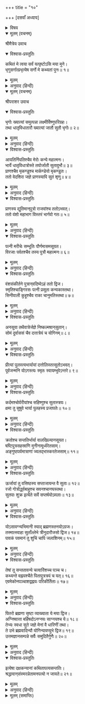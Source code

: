 +++
title = "१०"

+++
[दसवाँ अध्याय]



<details><summary>विषय</summary>

भृगु, अग्नि और अग्निष्वात्तादि पितरोंकी सन्तानका वर्णन
</details>


<details open><summary>मूलम् (वचनम्)</summary>

श्रीमैत्रेय उवाच
</details>

<details open><summary>विश्वास-प्रस्तुतिः</summary>

कथितं मे त्वया सर्वं यत्पृष्टोऽसि मया मुने।  
भृगुसर्गात्प्रभृत्येष सर्गो मे कथ्यतां पुनः॥ १॥
</details>

<details><summary>मूलम्</summary>

कथितं मे त्वया सर्वं यत्पृष्टोऽसि मया मुने।  
भृगुसर्गात्प्रभृत्येष सर्गो मे कथ्यतां पुनः॥ १॥
</details>

<details><summary>अनुवाद (हिन्दी)</summary>

श्रीमैत्रेयजी बोले—हे मुने! मैंने आपसे जो कुछ पूछा था वह सब आपने वर्णन किया; अब भृगुजीकी सन्तानसे लेकर सम्पूर्ण सृष्टिका आप मुझसे फिर वर्णन कीजिये॥ १॥
</details>

<details open><summary>मूलम् (वचनम्)</summary>

श्रीपराशर उवाच
</details>

<details open><summary>विश्वास-प्रस्तुतिः</summary>

भृगोः ख्यात्यां समुत्पन्ना लक्ष्मीर्विष्णुपरिग्रहः।  
तथा धातृविधातारौ ख्यात्यां जातौ सुतौ भृगोः॥ २॥
</details>

<details><summary>मूलम्</summary>

भृगोः ख्यात्यां समुत्पन्ना लक्ष्मीर्विष्णुपरिग्रहः।  
तथा धातृविधातारौ ख्यात्यां जातौ सुतौ भृगोः॥ २॥
</details>

<details><summary>अनुवाद (हिन्दी)</summary>

श्रीपराशरजी बोले—भृगुजीके द्वारा ख्यातिसे विष्णुपत्नी लक्ष्मीजी और धाता, विधाता नामक दो पुत्र उत्पन्न हुए॥ २॥
</details>

<details open><summary>विश्वास-प्रस्तुतिः</summary>

आयतिर्नियतिश्चैव मेरोः कन्ये महात्मनः।  
भार्ये धातृविधात्रोस्ते तयोर्जातौ सुतावुभौ॥ ३॥  
प्राणश्चैव मृकण्डुश्च मार्कण्डेयो मृकण्डुतः।  
ततो वेदशिरा जज्ञे प्राणस्यापि सुतं शृणु॥ ४॥
</details>

<details><summary>मूलम्</summary>

आयतिर्नियतिश्चैव मेरोः कन्ये महात्मनः।  
भार्ये धातृविधात्रोस्ते तयोर्जातौ सुतावुभौ॥ ३॥  
प्राणश्चैव मृकण्डुश्च मार्कण्डेयो मृकण्डुतः।  
ततो वेदशिरा जज्ञे प्राणस्यापि सुतं शृणु॥ ४॥
</details>

<details><summary>अनुवाद (हिन्दी)</summary>

महात्मा मेरुकी आयति और नियति-नाम्नी कन्याएँ धाता और विधाताकी स्त्रियाँ थीं; उनसे उनके प्राण और मृकण्डु नामक दो पुत्र हुए। मृकण्डुसे माकर्ण्डेय और उनसे वेदशिराका जन्म हुआ। अब प्राणकी सन्तानका वर्णन सुनो॥ ३-४॥
</details>

<details open><summary>विश्वास-प्रस्तुतिः</summary>

प्राणस्य द्युतिमान‍्पुत्रो राजवांश्च ततोऽभवत्।  
ततो वंशो महाभाग विस्तरं भार्गवो गतः॥ ५॥
</details>

<details><summary>मूलम्</summary>

प्राणस्य द्युतिमान‍्पुत्रो राजवांश्च ततोऽभवत्।  
ततो वंशो महाभाग विस्तरं भार्गवो गतः॥ ५॥
</details>

<details><summary>अनुवाद (हिन्दी)</summary>

प्राणका पुत्र द्युतिमान् और उसका पुत्र राजवान‍् हुआ। हे महाभाग! उस राजवान‍् से फिर भृगुवंशका बड़ा विस्तार हुआ॥ ५॥
</details>

<details open><summary>विश्वास-प्रस्तुतिः</summary>

पत्नी मरीचेः सम्भूतिः पौर्णमासमसूयत।  
विरजाः पर्वतश्चैव तस्य पुत्रौ महात्मनः॥ ६॥
</details>

<details><summary>मूलम्</summary>

पत्नी मरीचेः सम्भूतिः पौर्णमासमसूयत।  
विरजाः पर्वतश्चैव तस्य पुत्रौ महात्मनः॥ ६॥
</details>

<details><summary>अनुवाद (हिन्दी)</summary>

मरीचिकी पत्नी सम्भूतिने पौर्णमासको उत्पन्न किया। उस महात्माके विरजा और पर्वत दो पुत्र थे॥ ६॥
</details>

<details open><summary>विश्वास-प्रस्तुतिः</summary>

वंशसंकीर्तने पुत्रान‍्वदिष्येऽहं ततो द्विज।  
स्मृतिश्चाङ्गिरसः पत्नी प्रसूता कन्यकास्तथा।  
सिनीवाली कुहूश्चैव राका चानुमतिस्तथा॥ ७॥
</details>

<details><summary>मूलम्</summary>

वंशसंकीर्तने पुत्रान‍्वदिष्येऽहं ततो द्विज।  
स्मृतिश्चाङ्गिरसः पत्नी प्रसूता कन्यकास्तथा।  
सिनीवाली कुहूश्चैव राका चानुमतिस्तथा॥ ७॥
</details>

<details><summary>अनुवाद (हिन्दी)</summary>

हे द्विज! उनके वंशका वर्णन करते समय मैं उन दोनोंकी सन्तानका वर्णन करूँगा। अंगिराकी पत्नी स्मृति थी, उसके सिनीवाली, कुहू, राका और अनुमति नामकी कन्याएँ हुईं॥ ७॥
</details>

<details open><summary>विश्वास-प्रस्तुतिः</summary>

अनसूया तथैवात्रेर्जज्ञे निष्कल्मषान‍्सुतान्।  
सोमं दुर्वाससं चैव दत्तात्रेयं च योगिनम्॥ ८॥
</details>

<details><summary>मूलम्</summary>

अनसूया तथैवात्रेर्जज्ञे निष्कल्मषान‍्सुतान्।  
सोमं दुर्वाससं चैव दत्तात्रेयं च योगिनम्॥ ८॥
</details>

<details><summary>अनुवाद (हिन्दी)</summary>

अत्रिकी भार्या अनसूयाने चन्द्रमा, दुर्वासा और योगी दत्तात्रेय—इन निष्पाप पुत्रोंको जन्म दिया॥ ८॥
</details>

<details open><summary>विश्वास-प्रस्तुतिः</summary>

प्रीत्यां पुलस्त्यभार्यायां दत्तोलिस्तत्सुतोऽभवत्।  
पूर्वजन्मनि योऽगस्त्यः स्मृतः स्वायम्भुवेऽन्तरे॥ ९॥
</details>

<details><summary>मूलम्</summary>

प्रीत्यां पुलस्त्यभार्यायां दत्तोलिस्तत्सुतोऽभवत्।  
पूर्वजन्मनि योऽगस्त्यः स्मृतः स्वायम्भुवेऽन्तरे॥ ९॥
</details>

<details><summary>अनुवाद (हिन्दी)</summary>

पुलस्त्यकी स्त्री प्रीतिसे दत्तोलिका जन्म हुआ जो अपने पूर्व जन्ममें स्वायम्भुव मन्वन्तरमें अगस्त्य कहा जाता था॥ ९॥
</details>

<details open><summary>विश्वास-प्रस्तुतिः</summary>

कर्दमश्चोर्वरीयांश्च सहिष्णुश्च सुतास्त्रयः।  
क्षमा तु सुषुवे भार्या पुलहस्य प्रजापतेः॥ १०॥
</details>

<details><summary>मूलम्</summary>

कर्दमश्चोर्वरीयांश्च सहिष्णुश्च सुतास्त्रयः।  
क्षमा तु सुषुवे भार्या पुलहस्य प्रजापतेः॥ १०॥
</details>

<details><summary>अनुवाद (हिन्दी)</summary>

प्रजापति पुलहकी पत्नी क्षमासे कर्दम, उर्वरीयान् और सहिष्णु ये तीन पुत्र हुए॥ १०॥
</details>

<details open><summary>विश्वास-प्रस्तुतिः</summary>

क्रतोश्च सन्ततिर्भार्या वालखिल्यानसूयत।  
षष्टिपुत्रसहस्राणि मुनीनामूर्ध्वरेतसाम्।  
अङ्गुष्ठपर्वमात्राणां ज्वलद्भास्करतेजसाम्॥ ११॥
</details>

<details><summary>मूलम्</summary>

क्रतोश्च सन्ततिर्भार्या वालखिल्यानसूयत।  
षष्टिपुत्रसहस्राणि मुनीनामूर्ध्वरेतसाम्।  
अङ्गुष्ठपर्वमात्राणां ज्वलद्भास्करतेजसाम्॥ ११॥
</details>

<details><summary>अनुवाद (हिन्दी)</summary>

क्रतुकी सन्तति नामक भार्याने अँगूठेके पोरुओंके समान शरीरवाले तथा प्रखर सूर्यके समान तेजस्वी वालखिल्यादि साठ हजार ऊर्ध्वरेता मुनियोंको जन्म दिया॥ ११॥
</details>

<details open><summary>विश्वास-प्रस्तुतिः</summary>

ऊर्जायां तु वसिष्ठस्य सप्ताजायन्त वै सुताः॥ १२॥  
रजो गोत्रोर्द्ध्वबाहुश्च सवनश्चानघस्तथा।  
सुतपाः शुक्र इत्येते सर्वे सप्तर्षयोऽमलाः॥ १३॥
</details>

<details><summary>मूलम्</summary>

ऊर्जायां तु वसिष्ठस्य सप्ताजायन्त वै सुताः॥ १२॥  
रजो गोत्रोर्द्ध्वबाहुश्च सवनश्चानघस्तथा।  
सुतपाः शुक्र इत्येते सर्वे सप्तर्षयोऽमलाः॥ १३॥
</details>

<details><summary>अनुवाद (हिन्दी)</summary>

वसिष्ठकी ऊर्जा नामक स्त्रीसे रज, गोत्र, ऊर्ध्वबाहु, सवन, अनघ, सुतपा और शुक्र ये सात पुत्र उत्पन्न हुए। ये निर्मल स्वभाववाले समस्त मुनिगण [तीसरे मन्वन्तरमें] सप्तर्षि हुए॥ १२-१३॥
</details>

<details open><summary>विश्वास-प्रस्तुतिः</summary>

योऽसावग्न्यभिमानी स्याद् ब्रह्मणस्तनयोऽग्रजः।  
तस्मात्स्वाहा सुताँल्लेभे त्रीनुदारौजसो द्विज॥ १४॥  
पावकं पवमानं तु शुचिं चापि जलाशिनम्॥ १५॥
</details>

<details><summary>मूलम्</summary>

योऽसावग्न्यभिमानी स्याद् ब्रह्मणस्तनयोऽग्रजः।  
तस्मात्स्वाहा सुताँल्लेभे त्रीनुदारौजसो द्विज॥ १४॥  
पावकं पवमानं तु शुचिं चापि जलाशिनम्॥ १५॥
</details>

<details><summary>अनुवाद (हिन्दी)</summary>

हे द्विज! अग्निका अभिमानी देव, जो ब्रह्माजीका ज्येष्ठ पुत्र है, उसके द्वारा स्वाहा नामक पत्नीसे अति तेजस्वी पावक, पवमान और जलको भक्षण करनेवाला शुचि—ये तीन पुत्र हुए॥ १४-१५॥
</details>

<details open><summary>विश्वास-प्रस्तुतिः</summary>

तेषां तु सन्ततावन्ये चत्वारिंशच्च पञ्च च।  
कथ्यन्ते वह्नयश्चैते पितापुत्रत्रयं च यत्॥ १६॥  
एवमेकोनपञ्चाशद्वह्नयः परिकीर्तिताः॥ १७॥
</details>

<details><summary>मूलम्</summary>

तेषां तु सन्ततावन्ये चत्वारिंशच्च पञ्च च।  
कथ्यन्ते वह्नयश्चैते पितापुत्रत्रयं च यत्॥ १६॥  
एवमेकोनपञ्चाशद्वह्नयः परिकीर्तिताः॥ १७॥
</details>

<details><summary>अनुवाद (हिन्दी)</summary>

इन तीनोंके [प्रत्येकके पन्द्रह-पन्द्रह पुत्रके क्रमसे] पैंतालीस सन्तानें हुईं। पिता अग्नि और उसके तीन पुत्रोंको मिलाकर ये सब अग्नि ही कहलाते हैं। इस प्रकार कुल उनचास (४९) अग्नि कहे गये हैं॥ १६-१७॥
</details>

<details open><summary>विश्वास-प्रस्तुतिः</summary>

पितरो ब्रह्मणा सृष्टा व्याख्याता ये मया द्विज।  
अग्निष्वात्ता बर्हिषदोऽनग्नयः साग्नयश्च ये॥ १८॥  
तेभ्यः स्वधा सुते जज्ञे मेनां वै धारिणीं तथा।  
ते उभे ब्रह्मवादिन्यौ योगिन्यावप्युभे द्विज॥ १९॥  
उत्तमज्ञानसम्पन्ने सर्वैः समुदितैर्गुणैः॥ २०॥
</details>

<details><summary>मूलम्</summary>

पितरो ब्रह्मणा सृष्टा व्याख्याता ये मया द्विज।  
अग्निष्वात्ता बर्हिषदोऽनग्नयः साग्नयश्च ये॥ १८॥  
तेभ्यः स्वधा सुते जज्ञे मेनां वै धारिणीं तथा।  
ते उभे ब्रह्मवादिन्यौ योगिन्यावप्युभे द्विज॥ १९॥  
उत्तमज्ञानसम्पन्ने सर्वैः समुदितैर्गुणैः॥ २०॥
</details>

<details><summary>अनुवाद (हिन्दी)</summary>

हे द्विज! ब्रह्माजीद्वारा रचे गये जिन अनग्निक अग्निष्वात्ता और साग्निक बर्हिषद् आदि पितरोंके विषयमें तुमसे कहा था। उनके द्वारा स्वधाने मेना और धारिणी नामक दो कन्याएँ उत्पन्न कीं। वे दोनों ही उत्तम ज्ञानसे सम्पन्न और सभी गुणोंसे युक्त ब्रह्मवादिनी तथा योगिनी थीं॥ १८—२०॥
</details>

<details open><summary>विश्वास-प्रस्तुतिः</summary>

इत्येषा दक्षकन्यानां कथितापत्यसन्ततिः।  
श्रद्धावान‍्संस्मरन्नेतामनपत्यो न जायते॥ २१॥
</details>

<details><summary>मूलम्</summary>

इत्येषा दक्षकन्यानां कथितापत्यसन्ततिः।  
श्रद्धावान‍्संस्मरन्नेतामनपत्यो न जायते॥ २१॥
</details>

<details><summary>अनुवाद (हिन्दी)</summary>

इस प्रकार यह दक्षकन्याओंकी वंशपरम्पराका वर्णन किया। जो कोई श्रद्धापूर्वक इसका स्मरण करता है वह निःसन्तान नहीं रहता॥ २१॥
</details>

<details><summary>मूलम् (समाप्तिः)</summary>

इति श्रीविष्णुपुराणे प्रथमेंऽशे दशमोऽध्यायः॥ १०॥
</details>
